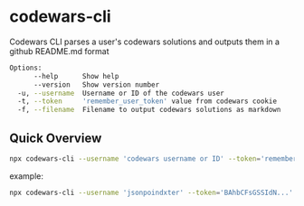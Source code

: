 # codewars-cli

Codewars CLI parses a user's codewars solutions and outputs them in a github README.md format

```bash
Options:
      --help      Show help                                             [boolean]
      --version   Show version number                                   [boolean]
  -u, --username  Username or ID of the codewars user                   [string] [required]
  -t, --token     'remember_user_token' value from codewars cookie      [string] [required]
  -f, --filename  Filename to output codewars solutions as markdown     [string] [default: "README.md"]

```

## Quick Overview
```bash
npx codewars-cli --username 'codewars username or ID' --token='remember_user_token from codewars cookie'
```
example:
```bash
npx codewars-cli --username 'jsonpoindxter' --token='BAhbCFsGSSIdN...'
```
